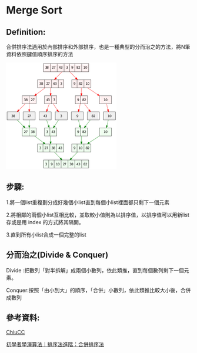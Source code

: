 # Merge Sort 

## Definition:

合併排序法適用於內部排序和外部排序，也是一種典型的分而治之的方法，將N筆資料依照鍵值順序排序的方法

![](https://github.com/DarrenLUCreate/DarreNC/blob/master/Img/Merge_sort.png)

## 步驟:
1.將一個list重複劃分成好幾個小list直到每個小list裡面都只剩下一個元素

2.將相鄰的兩個小list互相比較，並取較小值則為以排序值，以排序值可以用新list 存或是用 index 的方式將其隔開。

3.直到所有小list合成一個完整的list

## 分而治之(Divide & Conquer)
Divide :把數列「對半拆解」成兩個小數列，依此類推，直到每個數列剩下一個元素。

Conquer:按照「由小到大」的順序，「合併」小數列，依此類推比較大小後，合併成數列

## 參考資料:
[ChiuCC](https://alrightchiu.github.io/SecondRound/comparison-sort-merge-sorthe-bing-pai-xu-fa.html)

[初學者學演算法｜排序法進階：合併排序法](https://medium.com/appworks-school/%E5%88%9D%E5%AD%B8%E8%80%85%E5%AD%B8%E6%BC%94%E7%AE%97%E6%B3%95-%E6%8E%92%E5%BA%8F%E6%B3%95%E9%80%B2%E9%9A%8E-%E5%90%88%E4%BD%B5%E6%8E%92%E5%BA%8F%E6%B3%95-6252651c6f7e)
